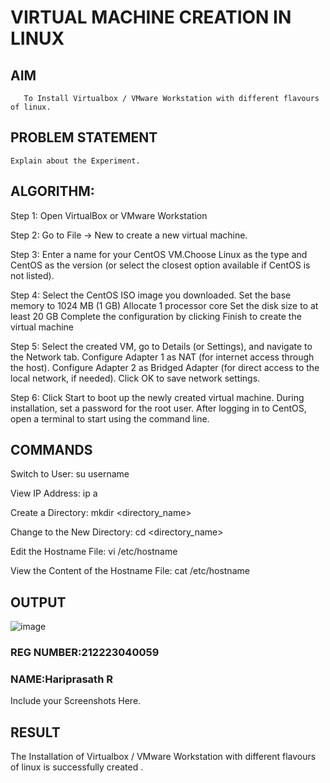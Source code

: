  # VIRTUAL MACHINE CREATION IN LINUX
  ## AIM
       To Install Virtualbox / VMware Workstation with different flavours of linux.
## PROBLEM STATEMENT
    Explain about the Experiment.

## ALGORITHM:
Step 1: Open VirtualBox or VMware Workstation

Step 2: Go to File -> New to create a new virtual machine.

Step 3: Enter a name for your CentOS VM.Choose Linux as the type and CentOS as the version (or select the closest option available if CentOS is not listed).

Step 4: Select the CentOS ISO image you downloaded. Set the base memory to 1024 MB (1 GB) Allocate 1 processor core Set the disk size to at least 20 GB Complete the configuration by clicking Finish to create the virtual machine

Step 5: Select the created VM, go to Details (or Settings), and navigate to the Network tab. Configure Adapter 1 as NAT (for internet access through the host). Configure Adapter 2 as Bridged Adapter (for direct access to the local network, if needed). Click OK to save network settings.

Step 6: Click Start to boot up the newly created virtual machine. During installation, set a password for the root user. After logging in to CentOS, open a terminal to start using the command line.

## COMMANDS
Switch to User:
su username

View IP Address:
ip a

Create a Directory:
mkdir <directory_name>

Change to the New Directory:
cd <directory_name>

Edit the Hostname File:
vi /etc/hostname

View the Content of the Hostname File:
cat /etc/hostname

## OUTPUT
![image](https://github.com/user-attachments/assets/8d03d0c6-e4c8-49e9-a9fc-2498f2f81539)


### REG NUMBER:212223040059
### NAME:Hariprasath R
 
 Include your Screenshots Here.
 
## RESULT
 The Installation of Virtualbox / VMware Workstation with different flavours of linux is successfully created .

  


